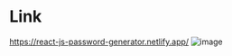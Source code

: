 # Link
https://react-js-password-generator.netlify.app/
![image](https://user-images.githubusercontent.com/25538870/173841295-b2292256-74e4-41c8-b51d-e78adc2cf3de.png)
